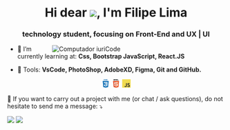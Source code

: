 <h1 align="center">Hi dear <img src="https://raw.githubusercontent.com/kaueMarques/kaueMarques/master/hi.gif" width="30px">,  I'm Filipe Lima</h1>
<h3 align="center">technology student, focusing on Front-End and UX | UI</h3>


<img src="https://raw.githubusercontent.com/MicaelliMedeiros/micaellimedeiros/master/image/computer-illustration.png" min-width="400px" max-width="400px" width="400px" align="right" alt="Computador iuriCode">



- 🌱 I’m currently learning at: <strong>Css, Bootstrap JavaScript, React.JS</strong>
- <p align="left">
  💼 Tools: <strong>VsCode, PhotoShop, AdobeXD, Figma, Git and GitHub.</strong>
</p>
<p align="center"
<img src="https://raw.githubusercontent.com/devicons/devicon/master/icons/react/react-original-wordmark.svg" alt="react" width="20" height="20"/>
<img src="https://raw.githubusercontent.com/devicons/devicon/master/icons/css3/css3-plain-wordmark.svg" alt="css3"  width="20" height="20"/>
<img src="https://raw.githubusercontent.com/devicons/devicon/master/icons/html5/html5-original-wordmark.svg" alt="html5"  width="20" height="20"/>
<img src="https://raw.githubusercontent.com/devicons/devicon/master/icons/javascript/javascript-original.svg" alt="javascript" width="20" height="20"/>
</p>

<p align="left">
  💌 If you want to carry out a project with me (or chat / ask questions), do not hesitate to send me a message: ⤵️
</p>

<p align="left">
  <a href="https://www.instagram.com/_flima01/" alt="Instagram">
  <img src="https://img.shields.io/badge/-Instagram-DF0174?style=for-the-badge&logo=instagram&logoColor=white&link=https://www.instagram.com/iuricoding/"/></a>
  
  <a href="https://www.linkedin.com/in/https://www.linkedin.com/in/flpcode/" alt="Linkedin">
  <img src="https://img.shields.io/badge/-Linkedin-0e76a8?style=for-the-badge&logo=Linkedin&logoColor=white&link=https://www.linkedin.com/in/iuricode" /></a>
</p>  

